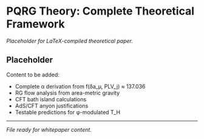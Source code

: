 # PQRG Theory: Complete Theoretical Framework

*Placeholder for LaTeX-compiled theoretical paper.*

## Placeholder

Content to be added:
- Complete α derivation from f(δa_μ, PLV_j) ≈ 137.036
- RG flow analysis from area-metric gravity
- CFT bath island calculations
- AdS/CFT anyon justifications
- Testable predictions for φ-modulated T_H

---

*File ready for whitepaper content.*
